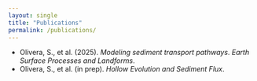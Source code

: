 ```yaml
---
layout: single
title: "Publications"
permalink: /publications/
---
```


- Olivera, S., et al. (2025). *Modeling sediment transport pathways*. *Earth Surface Processes and Landforms*.
- Olivera, S., et al. (in prep). *Hollow Evolution and Sediment Flux*.
